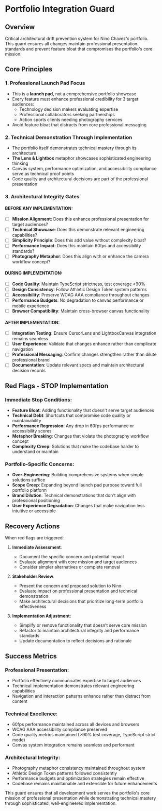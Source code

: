 # Portfolio Integration Guard

## Overview

Critical architectural drift prevention system for Nino Chavez's portfolio. This guard ensures all changes maintain professional presentation standards and prevent feature bloat that compromises the portfolio's core mission.

## Core Principles

### 1. Professional Launch Pad Focus
- This is a **launch pad**, not a comprehensive portfolio showcase
- Every feature must enhance professional credibility for 3 target audiences:
  - Technology decision makers evaluating expertise
  - Professional collaborators seeking partnerships
  - Action sports clients needing photography services
- Avoid feature bloat that distracts from core professional messaging

### 2. Technical Demonstration Through Implementation
- The portfolio itself demonstrates technical mastery through its architecture
- **The Lens & Lightbox** metaphor showcases sophisticated engineering thinking
- Canvas system, performance optimization, and accessibility compliance serve as technical proof points
- Code quality and architectural decisions are part of the professional presentation

### 3. Architectural Integrity Gates

#### BEFORE ANY IMPLEMENTATION:
- [ ] **Mission Alignment**: Does this enhance professional presentation for target audiences?
- [ ] **Technical Showcase**: Does this demonstrate relevant engineering capabilities?
- [ ] **Simplicity Principle**: Does this add value without complexity bloat?
- [ ] **Performance Impact**: Does this maintain 60fps and accessibility standards?
- [ ] **Photography Metaphor**: Does this align with or enhance the camera workflow concept?

#### DURING IMPLEMENTATION:
- [ ] **Code Quality**: Maintain TypeScript strictness, test coverage >90%
- [ ] **Design Consistency**: Follow Athletic Design Token system patterns
- [ ] **Accessibility**: Preserve WCAG AAA compliance throughout changes
- [ ] **Performance Budgets**: No degradation to canvas performance or mobile experience
- [ ] **Browser Compatibility**: Maintain cross-browser canvas functionality

#### AFTER IMPLEMENTATION:
- [ ] **Integration Testing**: Ensure CursorLens and LightboxCanvas integration remains seamless
- [ ] **User Experience**: Validate that changes enhance rather than complicate navigation
- [ ] **Professional Messaging**: Confirm changes strengthen rather than dilute professional brand
- [ ] **Documentation**: Update relevant specs and maintain architectural decision records

## Red Flags - STOP Implementation

### Immediate Stop Conditions:
- **Feature Bloat**: Adding functionality that doesn't serve target audiences
- **Technical Debt**: Shortcuts that compromise code quality or maintainability
- **Performance Regression**: Any drop in 60fps performance or accessibility scores
- **Metaphor Breaking**: Changes that violate the photography workflow concept
- **Complexity Creep**: Solutions that make the codebase harder to understand or maintain

### Portfolio-Specific Concerns:
- **Over-Engineering**: Building comprehensive systems when simple solutions suffice
- **Scope Creep**: Expanding beyond launch pad purpose toward full portfolio platform
- **Brand Dilution**: Technical demonstrations that don't align with professional positioning
- **User Experience Degradation**: Changes that make navigation less intuitive or accessible

## Recovery Actions

When red flags are triggered:

1. **Immediate Assessment**:
   - Document the specific concern and potential impact
   - Evaluate alignment with core mission and target audiences
   - Consider simpler alternatives or complete removal

2. **Stakeholder Review**:
   - Present the concern and proposed solution to Nino
   - Evaluate impact on professional presentation and technical demonstration
   - Make architectural decisions that prioritize long-term portfolio effectiveness

3. **Implementation Adjustment**:
   - Simplify or remove functionality that doesn't serve core mission
   - Refactor to maintain architectural integrity and performance standards
   - Update documentation to reflect decisions and rationale

## Success Metrics

### Professional Presentation:
- Portfolio effectively communicates expertise to target audiences
- Technical implementation demonstrates relevant engineering capabilities
- Navigation and interaction patterns enhance rather than distract from content

### Technical Excellence:
- 60fps performance maintained across all devices and browsers
- WCAG AAA accessibility compliance preserved
- Code quality metrics maintained (>90% test coverage, TypeScript strict mode)
- Canvas system integration remains seamless and performant

### Architectural Integrity:
- Photography metaphor consistency maintained throughout system
- Athletic Design Token patterns followed consistently
- Performance budgets and optimization strategies remain effective
- Codebase remains maintainable and extensible for future enhancements

This guard ensures that all development work serves the portfolio's core mission of professional presentation while demonstrating technical mastery through sophisticated, well-engineered implementation.